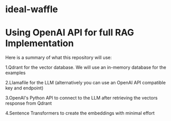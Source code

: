 # ideal-waffle
# Using OpenAI API for full RAG Implementation
Here is a summary of what this repository will use:

1.Qdrant
 for the vector database. We will use an in-memory database for the examples

2.Llamafile
 for the LLM (alternatively you can use an OpenAI API compatible key and endpoint)

3.OpenAI's Python API
 to connect to the LLM after retrieving the vectors response from Qdrant

4.Sentence Transformers to create the embeddings with minimal effort
